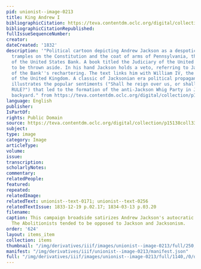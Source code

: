 ```yaml
---
pid: unionist--image-0213
title: King Andrew I
bibliographicCitation: https://teva.contentdm.oclc.org/digital/collection/p15138coll33/id/289/
bibliographicCitationRepublished: 
fullIssueSequenceNumber: 
creator: 
dateCreated: '1832'
description: '"Political cartoon depicting Andrew Jackson as a despotic monarch. He
  tramples on the Constitution and the coat of arms of Pennsylvania, the location
  of the United States Bank. A book titled the Judiciary of the United States appears
  to be thrown aside. In his hand Jackson holds a veto, referring to Jackson''s veto
  of the Bank''s rechartering. The text links him with William IV, the reigning monarch
  of the United Kingdom. A classic of Jacksonian era political propaganda, this broadside
  illustrates the popular sentiments ("Shall he reign over us, or shall the PEOPLE
  RULE?") that led to the formation of the anti-Jackson Whig Party in Jackson''s own
  backyard." from https://teva.contentdm.oclc.org/digital/collection/p15138coll33/id/289/ '
language: English
publisher: 
IsPartOf: 
rights: Public Domain
source: https://teva.contentdm.oclc.org/digital/collection/p15138coll33/id/289/
subject: 
type: image
category: Image
articleType: 
volume: 
issue: 
transcription: 
scholarlyNotes: 
commentary: 
relatedPeople: 
featured: 
repeated: 
relatedImage: 
relatedText: unionist--text-0171; unionist--text-0256
relatedTextIssue: 1833-12-19 p.02.17; 1834-03-13 p.03.20
filename: 
caption: This campaign broadside satirizes Andrew Jackson's autocratic style of governing.
  The Abolitionists tended to be opposed to Jackson and Jacksonism.
order: '624'
layout: items_item
collection: items
thumbnail: "/img/derivatives/iiif/images/unionist--image-0213/full/250,/0/default.jpg"
manifest: "/img/derivatives/iiif/unionist--image-0213/manifest.json"
full: "/img/derivatives/iiif/images/unionist--image-0213/full/1140,/0/default.jpg"
---
```

